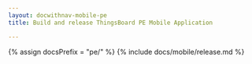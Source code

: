 ```yaml
---
layout: docwithnav-mobile-pe
title: Build and release ThingsBoard PE Mobile Application

---
```


{% assign docsPrefix = "pe/" %}
{% include docs/mobile/release.md %}
